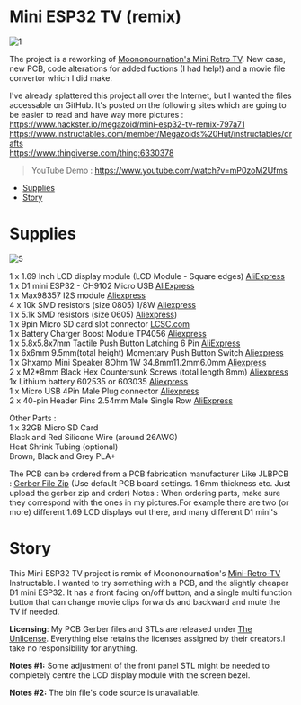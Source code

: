 # Mini ESP32 TV (remix)

![1](https://github.com/user-attachments/assets/5a1431e3-3b83-4518-a6fb-23a481805ee6)

The project is a reworking of [Moononournation's Mini Retro TV](https://www.instructables.com/Mini-Retro-TV/). New case, new PCB, code alterations for added fuctions (I had help!) and a movie file convertor which I did make. 

I've already splattered this project all over the Internet, but I wanted the files accessable on GitHub. It's posted on the following sites which are going to be easier to read and have way more pictures :  
https://www.hackster.io/megazoid/mini-esp32-tv-remix-797a71  
https://www.instructables.com/member/Megazoids%20Hut/instructables/drafts  
https://www.thingiverse.com/thing:6330378  

> YouTube Demo : https://www.youtube.com/watch?v=mP0zoM2Ufms  


- [Supplies](#Supplies)
- [Story](#Story)

# Supplies

![5](https://github.com/user-attachments/assets/d4909e54-0a1f-4108-a55e-f6920c0f83dc)


1 x 1.69 Inch LCD display module (LCD Module - Square edges) [AliExpress](https://vi.aliexpress.com/item/1005003762571358.html)  
1 x D1 mini ESP32 - CH9102 Micro USB [AliExpress](https://vi.aliexpress.com/item/32816045916.html)  
1 x Max98357 I2S module [Aliexpress](https://vi.aliexpress.com/item/1005006711010527.html)  
4 x 10k SMD resistors (size 0805) 1/8W [Aliexpress](https://www.aliexpress.com/w/wholesale-10k-SMD-resistors-0805-1%252F8W.html)  
1 x 5.1k SMD resistors (size 0605) [Aliexpress](https://www.aliexpress.com/w/wholesale-5.1k-SMD-resistors-0603.html))  
1 x 9pin Micro SD card slot connector [LCSC.com](https://lcsc.com/product-detail/SD-Card-Connectors_G-Switch-GT-TF003-H0185-01_C5155563.html)  
1 x Battery Charger Boost Module TP4056 [Aliexpress](https://vi.aliexpress.com/item/1005005522998695.html)  
1 x 5.8x5.8x7mm Tactile Push Button Latching 6 Pin [AliExpress](https://vi.aliexpress.com/item/32948292577.html)  
1 x 6x6mm 9.5mm(total height) Momentary Push Button Switch [Aliexpress](https://www.aliexpress.com/w/wholesale-6x6mm-Momentary-Push-Button.html)  
1 x Ghxamp Mini Speaker 8Ohm 1W 34.8mm11.2mm6.0mm [Aliexpress](https://vi.aliexpress.com/item/33035261832.html)  
2 x M2*8mm Black Hex Countersunk Screws (total length 8mm) [Aliexpress](https://www.aliexpress.com/w/wholesale-M2-8mm-Black-Hex-Countersunk-Screws.html)  
1x Lithium battery 602535 or 603035 [Aliexpress](https://www.aliexpress.com/w/wholesale-Lithium-battery-602535.html)  
1 x Micro USB 4Pin Male Plug connector [Aliexpress](https://vi.aliexpress.com/item/32992732747.html)  
2 x 40-pin Header Pins 2.54mm Male Single Row [AliExpress](https://vi.aliexpress.com/w/wholesale-2-x-40%2525252dpin-Header-Pins-2.54mm-Male-Single-Row.html)  

Other Parts :  
1 x 32GB Micro SD Card  
Black and Red Silicone Wire (around 26AWG)  
Heat Shrink Tubing (optional)  
Brown, Black and Grey PLA+  

The PCB can be ordered from a PCB fabrication manufacturer Like JLBPCB : [Gerber File Zip](https://github.com/Megazoids-Hut/Mini_ESP32_TV/blob/main/MiniESP32TV%20Gerber%20Files/Gerber_Mini_Esp32_Tv.zip) (Use default PCB board settings. 1.6mm thickness etc. Just upload the gerber zip and order)
Notes : When ordering parts, make sure they correspond with the ones in my pictures.For example there are two (or more) different 1.69 LCD displays out there, and many different D1 mini's

# Story

This Mini ESP32 TV project is remix of Moononournation's [Mini-Retro-TV](https://www.instructables.com/Mini-Retro-TV/) Instructable. I wanted to try something with a PCB, and the slightly cheaper D1 mini ESP32. It has a front facing on/off button, and a single multi function button that can change movie clips forwards and backward and mute the TV if needed.

**Licensing**: My PCB Gerber files and STLs are released under [The Unlicense](https://unlicense.org/). Everything else retains the licenses assigned by their creators.I take no responsibility for anything.

**Notes #1:** Some adjustment of the front panel STL might be needed to completely centre the LCD display module with the screen bezel.

**Notes #2:** The bin file's code source is unavailable.



